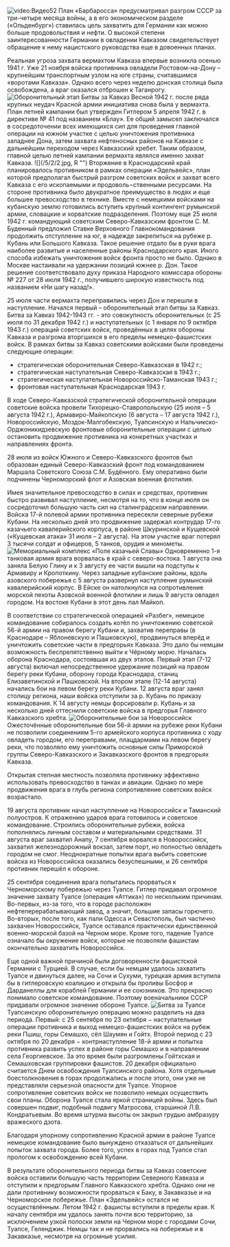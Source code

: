 ![video:Видео52](https://rutube.ru/video/18d3ee584f1a1d632a81fae02fbb46dd/ "")
План «Барбаросса» предусматривал разгром СССР за три-четыре месяца войны, а в его экономическом разделе («Ольденбург») ставилась цель захватить для Германии как можно больше продовольствия и нефти. О высокой степени заинтересованности Германии в овладении Кавказом свидетельствует обращение к нему нацистского руководства еще в довоенных планах.

Реальная угроза захвата вермахтом Кавказа впервые возникла осенью 1941 г. Уже 21 ноября войска противника овладели Ростовом-на-Дону – крупнейшим транспортным узлом на юге страны, считавшимся «воротами Кавказа». Однако всего через неделю донская столица была освобождена, а враг оказался отброшен к Таганрогу.
![](/5/2/1.jpg  "Оборонительный этап Битвы за Кавказ")
Весной 1942 г. после ряда крупных неудач Красной армии инициатива снова была у вермахта. План летней кампании был утвержден Гитлером 5 апреля 1942 г. в директиве № 41 под названием «Блау». Ее общий замысел заключался в сосредоточении всех имеющихся сил для проведения главной операции на южном участке с целью уничтожения противника западнее Дона, затем захвата нефтеносных районов на Кавказе с дальнейшим  переходом через Кавказский хребет. Таким образом, главной целью летней кампании вермахта являлся именно захват Кавказа.
![](/5/2/2.jpg, R  "")
Вторжение в Краснодарский край планировалось противником в рамках операции «Эдельвейс», план которой предполагал быстрый разгром советских войск и захват всего Кавказа с его ископаемыми и продоволь¬ственными ресурсами. На стороне противника было двукратное преимущество в людях и еще большее превосходство в технике. Вместе с немецкими войсками на кубанскую землю готовились вступить крупный контингент румынской армии, словацкие и хорватские подразделения. Поэтому еще 25 июля 1942 г. командующий советским Северо-Кавказским фронтом С. М. Буденный предложил Ставке Верховного Главнокомандования продолжить отступление на юг, в надежде закрепиться на рубеже р. Кубань или Большого Кавказа. Такое решение отдало бы в руки врага наиболее развитые и населенные районы Краснодарского края. Иного способа избежать уничтожения войск фронта просто не было. Однако в Москве настаивали на удержании позиций южнее р. Дон. Такое решение соответствовало духу приказа Народного комиссара обороны № 227 от 28 июля 1942 г., получившего широкую известность под названием «Ни шагу назад!». 

25 июля части вермахта переправились через Дон и перешли в наступление. Начался первый – оборонительный этап битвы за Кавказ. Битва за Кавказ 1942-1943 гг. - это совокупность оборонительных (с 25 июля по 31 декабря 1942 г.) и наступательных (с 1 января по 9 октября 1943 г.) операций советских войск, проведённых в целях обороны Кавказа и разгрома вторгшихся в его пределы немецко-фашистских войск. В рамках битвы за Кавказ советскими войсками были проведены следующие операции: 
- стратегическая оборонительная Северо-Кавказская в 1942 г.; 
- стратегическая наступательная Северо-Кавказская в 1943 г.; 
- стратегическая наступательная Новороссийско-Таманская 1943 г.;
- фронтовая наступательная Краснодарская 1943 г. 

В ходе Северо-Кавказской стратегической оборонительной операции советские войска провели Тихорецко-Ставропольскую (25 июля – 5 августа 1942 г.), Армавиро-Майкопскую (6 августа – 17 августа 1942 г.), Новороссийскую, Моздок-Малгобекскую, Туапсинскую и Нальчикско-Орджоникидзевскую фронтовые оборонительные операции с целью остановить продвижение противника на конкретных участках и направлениях фронта.

28 июля из войск Южного и Северо-Кавказского фронтов был образован единый Северо-Кавказский фронт под командованием Маршала Советского Союза С.М. Будённого. Ему оперативно были подчинены Черноморский флот и Азовская военная флотилия.

Имея значительное превосходство в силах и средствах, противник быстро развивал наступление, несмотря на то, что в конце июля он сосредоточил большую часть сил на сталинградском направлении. Войска 17-й полевой армии противника пересекли северные рубежи Кубани. На несколько дней это продвижение задержал контрудар 17-го казачьего кавалерийского корпуса, в  районе Шкуринской и Кущевской («Кущевская атака» 31 июля – 2 августа). На этом участке враг потерял 3 тысячи солдат и офицеров, 5 танков, орудия и минометы.
![](/5/2/3.jpg  "Мемориальный комплекс «Поле казачьей Славы»")
Одновременно 1-я танковая армия врага ворвалась в край с северо-востока. 1 августа она заняла Белую Глину и к 3 августу ее части вышли на подступы к Армавиру и Кропоткину. Через западные кубанские районы, вдоль азовского побережья с 5 августа развернул наступление румынский кавалерийский корпус. В Ейске он натолкнулся на сопротивление морской пехоты Азовской военной флотилии и лишь 9 августа овладел городом. На востоке Кубани в этот день пал Майкоп. 

В соответствии со стратегической операцией «Разбег», немецкое командование собиралось создать котёл по уничтожению советской 56-й армии на правом берегу Кубани и, захватив переправы (в Краснодаре – Яблоневскую и Пашковскую), продвинуться вперёд и уничтожить советские части в предгорьях Кавказа. Это дало бы немцам возможность беспрепятственно выйти к Чёрному морю. Началась оборона Краснодара, состоявшая из двух этапов. Первый этап (7-12 августа) включал непосредственное удержание позиций на правом берегу реки Кубани, оборону города Краснодара, станиц Елизаветинской и Пашковской. На втором этапе (12-14 августа) начались бои на левом берегу реки Кубани. 12 августа враг занял столицу региона, наши войска отступили за р. Кубань по приказу командования. К 14 августу немцы форсировали р. Кубань и за несколько дней оттеснили советские войска в предгорья Главного Кавказского хребта.
![](/5/2/4.jpg  "Оборонительные бои за Новороссийск")
Ожесточённые оборонительные бои 56-й армии на рубеже реки Кубани не позволили соединениям 5-го армейского корпуса противника с ходу овладеть городом, его переправами, плацдармами на левом берегу реки, что позволяло ему уничтожить основные силы Приморской группы Северо-Кавказского и Закавказского фронтов в предгорьях Кавказа. 

Открытая степная местность позволяла противнику эффективно использовать превосходство в танках и авиации. Однако по мере  продвижения врага в глубь региона сопротивление советских войск возрастало.

19 августа противник начал наступление на Новороссийск и Таманский полуостров. К отражению ударов врага готовилось и советское командование. Строились оборонительные рубежи, войска пополнялись личным составом и материальными средствами. 31 августа враг захватил Анапу, 7 сентября ворвался в Новороссийск, захватил железнодорожный вокзал, затем порт, но полностью овладеть городом не смог. Неоднократные попытки врага выбить советские войска из Новороссийска оказались безуспешными, и 26 сентября противник перешёл к обороне. 

25 сентября соединения врага попытались прорваться к Черноморскому побережью через Туапсе. Гитлер придавал огромное значение захвату Туапсе (операция «Аттика») по нескольким причинам. Во-первых, из-за того, что в городе расположен нефтеперерабатывающий завод, а значит, большие запасы горючего. Во-вторых, после того, как пали Одесса и Севастополь, был частично захвачен Новороссийск,  Туапсе оставался практически единственной военно-морской базой на Черном море. Кроме того, падение Туапсе означало бы окружение войск, которые не позволяли фашистам окончательно захватить Новороссийск.

Еще одной важной причиной были договоренности фашистской Германии с Турцией. В случае, если бы немцам удалось захватить Туапсе и двинуться далее, на Сочи и Сухуми, турецкая армия вступила бы в гитлеровскую коалицию и открыла бы проливы Босфор и Дарданеллы для кораблей Германии и ее союзников. Это прекрасно понимало советское командование. Поэтому военачальники СССР придавали огромное значение обороне Туапсе.
![](/5/2/5.jpg  "Битва за Туапсе ")
Туапсинскую оборонительную операцию можно разделить на два периода. Первый: с 25 сентября по 23 октября − наступательные операции противника и выход немецко-фашистских войск на рубеж реки Пшиш, горы Семашхо, сёл Шаумян и Гойтх. Второй период с 23 октября по 20 декабря − контрнаступление 18-й армии и попытка противника развить успех в районе горы Семашхо и в направлении села Георгиевское. За это время были разгромлены Гойтхская и Семашховская группировки фашистов. 20 декабря официально считается Днем освобождения Туапсинского района. Хотя отдельные боестолкновения в горах продолжались и после этого, они уже не представляли серьезной опасности для Туапсе. Упорное сопротивление советских войск не позволило немцах осуществить свои планы. Оборона Туапсе стала яркой страницей войны. Здесь был совершен подвиг, подобный подвигу Матросова, старшиной Л.В. Кондратьевым. Во время штурма высоты он закрыл грудью амбразуру вражеского дзота. 

Благодаря упорному сопротивлению Красной армии в районе Туапсе немецкое командование было вынуждено отказаться от дальнейших попыток захвата города. Более того, успех в горах под Туапсе стал прологом к освобождению всей Кубани. 

В результате оборонительного периода битвы за Кавказ советские войска оставили большую часть территории Северного Кавказа и отступили к предгорьям Главного Кавказского хребта. Однако они не дали противнику возможности прорваться к Баку, в Закавказье и на Черноморское побережье. План «Эдельвейс» остался не осуществлённым. Летом 1942 г. фашисты вступили в пределы края. К началу сентября им удалось занять почти всю территорию, за исключением узкой полоски земли на Черном море с городами Сочи, Туапсе, Геленджик. Немцы так и не прорвались на побережье и в Закавказье, несмотря на огромные усилия.